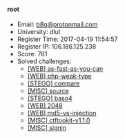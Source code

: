 #### root  

* Email: b8g@protonmail.com  
* University: dlut  
* Register Time: 2017-04-19 11:54:57  
* Register IP: 106.186.125.238  
* Score: 761  
* Solved challenges: 
  * [[WEB] as-fast-as-you-can](https://github.com/SniperOJ/Challenges/blob/master/web/as-fast-as-you-can.json)  
  * [[WEB] php-weak-type](https://github.com/SniperOJ/Challenges/blob/master/web/php-weak-type.json)  
  * [[STEGO] compare](https://github.com/SniperOJ/Challenges/blob/master/web/compare.json)  
  * [[MISC] source](https://github.com/SniperOJ/Challenges/blob/master/web/source.json)  
  * [[STEGO] baso4](https://github.com/SniperOJ/Challenges/blob/master/web/baso4.json)  
  * [[WEB] 2048](https://github.com/SniperOJ/Challenges/blob/master/web/2048.json)  
  * [[WEB] md5-vs-injection](https://github.com/SniperOJ/Challenges/blob/master/web/md5-vs-injection.json)  
  * [[MISC] ctftookit-v1.1.0](https://github.com/SniperOJ/Challenges/blob/master/web/ctftookit-v1.1.0.json)  
  * [[MISC] signin](https://github.com/SniperOJ/Challenges/blob/master/web/signin.json)  
